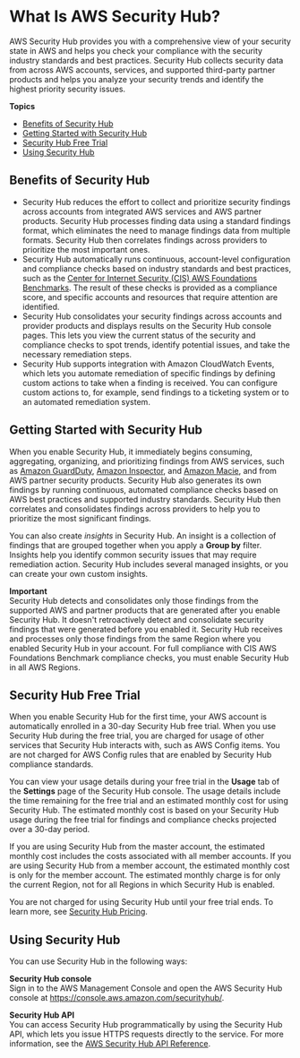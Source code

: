 # What Is AWS Security Hub?<a name="what-is-securityhub"></a>

AWS Security Hub provides you with a comprehensive view of your security state in AWS and helps you check your compliance with the security industry standards and best practices\. Security Hub collects security data from across AWS accounts, services, and supported third\-party partner products and helps you analyze your security trends and identify the highest priority security issues\.

**Topics**
+ [Benefits of Security Hub](#securityhub-benefits)
+ [Getting Started with Security Hub](#securityhub-get-started)
+ [Security Hub Free Trial](#securityhub-free-trial)
+ [Using Security Hub](#securityhub-accessing)

## Benefits of Security Hub<a name="securityhub-benefits"></a>
+ Security Hub reduces the effort to collect and prioritize security findings across accounts from integrated AWS services and AWS partner products\. Security Hub processes finding data using a standard findings format, which eliminates the need to manage findings data from multiple formats\. Security Hub then correlates findings across providers to prioritize the most important ones\.
+ Security Hub automatically runs continuous, account\-level configuration and compliance checks based on industry standards and best practices, such as the [Center for Internet Security \(CIS\) AWS Foundations Benchmarks](https://www.cisecurity.org/benchmark/amazon_web_services/)\. The result of these checks is provided as a compliance score, and specific accounts and resources that require attention are identified\.
+ Security Hub consolidates your security findings across accounts and provider products and displays results on the Security Hub console pages\. This lets you view the current status of the security and compliance checks to spot trends, identify potential issues, and take the necessary remediation steps\.
+ Security Hub supports integration with Amazon CloudWatch Events, which lets you automate remediation of specific findings by defining custom actions to take when a finding is received\. You can configure custom actions to, for example, send findings to a ticketing system or to an automated remediation system\.

## Getting Started with Security Hub<a name="securityhub-get-started"></a>

When you enable Security Hub, it immediately begins consuming, aggregating, organizing, and prioritizing findings from AWS services, such as [Amazon GuardDuty](https://docs.aws.amazon.com/guardduty/latest/ug/what-is-guardduty.html), [Amazon Inspector](https://docs.aws.amazon.com/inspector/latest/userguide/inspector_introduction.html), and [Amazon Macie](https://docs.aws.amazon.com/macie/latest/userguide/what-is-macie.html), and from AWS partner security products\. Security Hub also generates its own findings by running continuous, automated compliance checks based on AWS best practices and supported industry standards\. Security Hub then correlates and consolidates findings across providers to help you to prioritize the most significant findings\.

You can also create *insights* in Security Hub\. An insight is a collection of findings that are grouped together when you apply a **Group by** filter\. Insights help you identify common security issues that may require remediation action\. Security Hub includes several managed insights, or you can create your own custom insights\.

**Important**  
Security Hub detects and consolidates only those findings from the supported AWS and partner products that are generated after you enable Security Hub\. It doesn't retroactively detect and consolidate security findings that were generated before you enabled it\. Security Hub receives and processes only those findings from the same Region where you enabled Security Hub in your account\. For full compliance with CIS AWS Foundations Benchmark compliance checks, you must enable Security Hub in all AWS Regions\.

## Security Hub Free Trial<a name="securityhub-free-trial"></a>

When you enable Security Hub for the first time, your AWS account is automatically enrolled in a 30\-day Security Hub free trial\. When you use Security Hub during the free trial, you are charged for usage of other services that Security Hub interacts with, such as AWS Config items\. You are not charged for AWS Config rules that are enabled by Security Hub compliance standards\.

You can view your usage details during your free trial in the **Usage** tab of the **Settings** page of the Security Hub console\. The usage details include the time remaining for the free trial and an estimated monthly cost for using Security Hub\. The estimated monthly cost is based on your Security Hub usage during the free trial for findings and compliance checks projected over a 30\-day period\.

If you are using Security Hub from the master account, the estimated monthly cost includes the costs associated with all member accounts\. If you are using Security Hub from a member account, the estimated monthly cost is only for the member account\. The estimated monthly charge is for only the current Region, not for all Regions in which Security Hub is enabled\.

You are not charged for using Security Hub until your free trial ends\. To learn more, see [Security Hub Pricing](https://aws.amazon.com/security-hub/pricing/)\.

## Using Security Hub<a name="securityhub-accessing"></a>

You can use Security Hub in the following ways:

**Security Hub console**  
Sign in to the AWS Management Console and open the AWS Security Hub console at [https://console\.aws\.amazon\.com/securityhub/](https://console.aws.amazon.com/securityhub/)\.

**Security Hub API**  
You can access Security Hub programmatically by using the Security Hub API, which lets you issue HTTPS requests directly to the service\. For more information, see the [AWS Security Hub API Reference](https://docs.aws.amazon.com/securityhub/1.0/APIReference/)\.